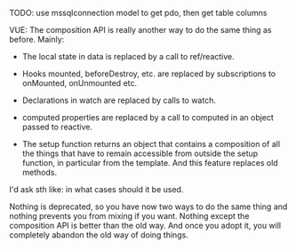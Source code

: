 TODO:
use mssqlconnection model to get pdo, then get table columns

VUE:
The composition API is really another way to do the same thing as before. Mainly:

* The local state in data is replaced by a call to ref/reactive.

* Hooks mounted, beforeDestroy, etc. are replaced by subscriptions to onMounted, onUnmounted etc.

* Declarations in watch are replaced by calls to watch.

* computed properties are replaced by a call to computed in an object passed to reactive.

* The setup function returns an object that contains a composition of all the things that have to remain accessible from outside the setup function, in particular from the template. And this feature replaces old methods.

I'd ask sth like: in what cases should it be used.

Nothing is deprecated, so you have now two ways to do the same thing and nothing prevents you from mixing if you want. Nothing except the composition API is better than the old way. And once you adopt it, you will completely abandon the old way of doing things.